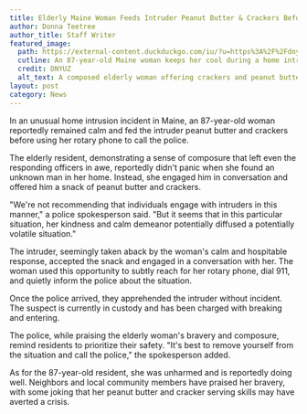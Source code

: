 ```yaml
---
title: Elderly Maine Woman Feeds Intruder Peanut Butter & Crackers Before Alerting Police
author: Donna Teetree
author_title: Staff Writer
featured_image: 
  path: https://external-content.duckduckgo.com/iu/?u=https%3A%2F%2Fdnyuz.com%2Fwp-content%2Fuploads%2F2023%2F08%2FMaine-woman-87-fed-home-intruder-peanut-butter-crackers-before.jpg&f=1&nofb=1&ipt=7770ce8d72f376b282bbcf13c1d8c41ebc167a1b96fcd891cc3402aaadf753fe&ipo=images
  cutline: An 87-year-old Maine woman keeps her cool during a home intrusion.
  credit: DNYUZ
  alt_text: A composed elderly woman offering crackers and peanut butter to a surprised home intruder.
layout: post
category: News
---
```


In an unusual home intrusion incident in Maine, an 87-year-old woman reportedly remained calm and fed the intruder peanut butter and crackers before using her rotary phone to call the police.

The elderly resident, demonstrating a sense of composure that left even the responding officers in awe, reportedly didn't panic when she found an unknown man in her home. Instead, she engaged him in conversation and offered him a snack of peanut butter and crackers.

"We're not recommending that individuals engage with intruders in this manner," a police spokesperson said. "But it seems that in this particular situation, her kindness and calm demeanor potentially diffused a potentially volatile situation."

The intruder, seemingly taken aback by the woman's calm and hospitable response, accepted the snack and engaged in a conversation with her. The woman used this opportunity to subtly reach for her rotary phone, dial 911, and quietly inform the police about the situation.

Once the police arrived, they apprehended the intruder without incident. The suspect is currently in custody and has been charged with breaking and entering.

The police, while praising the elderly woman's bravery and composure, remind residents to prioritize their safety. "It's best to remove yourself from the situation and call the police," the spokesperson added.

As for the 87-year-old resident, she was unharmed and is reportedly doing well. Neighbors and local community members have praised her bravery, with some joking that her peanut butter and cracker serving skills may have averted a crisis.
